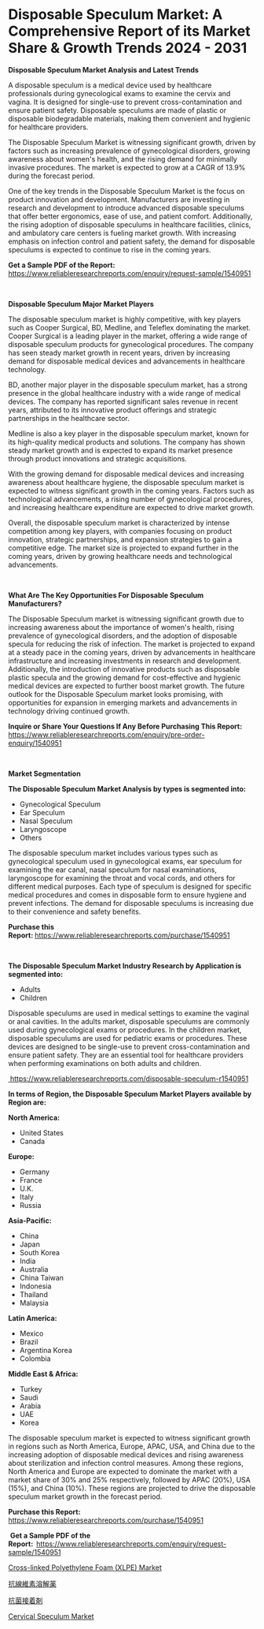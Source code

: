<p><h1>Disposable Speculum Market: A Comprehensive Report of its Market Share & Growth Trends 2024 - 2031</h1></p><p><strong>Disposable Speculum Market Analysis and Latest Trends</strong></p>
<p><p>A disposable speculum is a medical device used by healthcare professionals during gynecological exams to examine the cervix and vagina. It is designed for single-use to prevent cross-contamination and ensure patient safety. Disposable speculums are made of plastic or disposable biodegradable materials, making them convenient and hygienic for healthcare providers.</p><p>The Disposable Speculum Market is witnessing significant growth, driven by factors such as increasing prevalence of gynecological disorders, growing awareness about women's health, and the rising demand for minimally invasive procedures. The market is expected to grow at a CAGR of 13.9% during the forecast period.</p><p>One of the key trends in the Disposable Speculum Market is the focus on product innovation and development. Manufacturers are investing in research and development to introduce advanced disposable speculums that offer better ergonomics, ease of use, and patient comfort. Additionally, the rising adoption of disposable speculums in healthcare facilities, clinics, and ambulatory care centers is fueling market growth. With increasing emphasis on infection control and patient safety, the demand for disposable speculums is expected to continue to rise in the coming years.</p></p>
<p><strong>Get a Sample PDF of the Report:&nbsp;</strong> <a href="https://www.reliableresearchreports.com/enquiry/request-sample/1540951">https://www.reliableresearchreports.com/enquiry/request-sample/1540951</a></p>
<p>&nbsp;</p>
<p><strong>Disposable Speculum Major Market Players</strong></p>
<p><p>The disposable speculum market is highly competitive, with key players such as Cooper Surgical, BD, Medline, and Teleflex dominating the market. Cooper Surgical is a leading player in the market, offering a wide range of disposable speculum products for gynecological procedures. The company has seen steady market growth in recent years, driven by increasing demand for disposable medical devices and advancements in healthcare technology.</p><p>BD, another major player in the disposable speculum market, has a strong presence in the global healthcare industry with a wide range of medical devices. The company has reported significant sales revenue in recent years, attributed to its innovative product offerings and strategic partnerships in the healthcare sector.</p><p>Medline is also a key player in the disposable speculum market, known for its high-quality medical products and solutions. The company has shown steady market growth and is expected to expand its market presence through product innovations and strategic acquisitions.</p><p>With the growing demand for disposable medical devices and increasing awareness about healthcare hygiene, the disposable speculum market is expected to witness significant growth in the coming years. Factors such as technological advancements, a rising number of gynecological procedures, and increasing healthcare expenditure are expected to drive market growth.</p><p>Overall, the disposable speculum market is characterized by intense competition among key players, with companies focusing on product innovation, strategic partnerships, and expansion strategies to gain a competitive edge. The market size is projected to expand further in the coming years, driven by growing healthcare needs and technological advancements.</p></p>
<p>&nbsp;</p>
<p><strong>What Are The Key Opportunities For Disposable Speculum Manufacturers?</strong></p>
<p><p>The Disposable Speculum market is witnessing significant growth due to increasing awareness about the importance of women's health, rising prevalence of gynecological disorders, and the adoption of disposable specula for reducing the risk of infection. The market is projected to expand at a steady pace in the coming years, driven by advancements in healthcare infrastructure and increasing investments in research and development. Additionally, the introduction of innovative products such as disposable plastic specula and the growing demand for cost-effective and hygienic medical devices are expected to further boost market growth. The future outlook for the Disposable Speculum market looks promising, with opportunities for expansion in emerging markets and advancements in technology driving continued growth.</p></p>
<p><strong>Inquire or Share Your Questions If Any Before Purchasing This Report:</strong> <a href="https://www.reliableresearchreports.com/enquiry/pre-order-enquiry/1540951">https://www.reliableresearchreports.com/enquiry/pre-order-enquiry/1540951</a></p>
<p>&nbsp;</p>
<p><strong>Market Segmentation</strong></p>
<p><strong>The Disposable Speculum Market Analysis by types is segmented into:</strong></p>
<p><ul><li>Gynecological Speculum</li><li>Ear Speculum</li><li>Nasal Speculum</li><li>Laryngoscope</li><li>Others</li></ul></p>
<p><p>The disposable speculum market includes various types such as gynecological speculum used in gynecological exams, ear speculum for examining the ear canal, nasal speculum for nasal examinations, laryngoscope for examining the throat and vocal cords, and others for different medical purposes. Each type of speculum is designed for specific medical procedures and comes in disposable form to ensure hygiene and prevent infections. The demand for disposable speculums is increasing due to their convenience and safety benefits.</p></p>
<p><strong>Purchase this Report:&nbsp;</strong><a href="https://www.reliableresearchreports.com/purchase/1540951">https://www.reliableresearchreports.com/purchase/1540951</a></p>
<p>&nbsp;</p>
<p><strong>The Disposable Speculum Market Industry Research by Application is segmented into:</strong></p>
<p><ul><li>Adults</li><li>Children</li></ul></p>
<p><p>Disposable speculums are used in medical settings to examine the vaginal or anal cavities. In the adults market, disposable speculums are commonly used during gynecological exams or procedures. In the children market, disposable speculums are used for pediatric exams or procedures. These devices are designed to be single-use to prevent cross-contamination and ensure patient safety. They are an essential tool for healthcare providers when performing examinations on both adults and children.</p></p>
<p><a href="https://www.reliableresearchreports.com/disposable-speculum-r1540951">&nbsp;https://www.reliableresearchreports.com/disposable-speculum-r1540951</a></p>
<p><strong>In terms of Region, the Disposable Speculum Market Players available by Region are:</strong></p>
<p>
    <p> <strong> North America: </strong>
        <ul>
            <li>United States</li>
            <li>Canada</li>
        </ul>
        </p> 
    <p> <strong> Europe: </strong>
        <ul>
            <li>Germany</li>
            <li>France</li>
            <li>U.K.</li>
            <li>Italy</li>
            <li>Russia</li>
        </ul>
        </p> 
    <p> <strong> Asia-Pacific: </strong>
        <ul>
            <li>China</li>
            <li>Japan</li>
            <li>South Korea</li>
            <li>India</li>
            <li>Australia</li>
            <li>China Taiwan</li>
            <li>Indonesia</li>
            <li>Thailand</li>
            <li>Malaysia</li>
        </ul>
        </p> 
    <p> <strong> Latin America: </strong>
        <ul>
            <li>Mexico</li>
            <li>Brazil</li>
            <li>Argentina Korea</li>
            <li>Colombia</li>
        </ul>
        </p> 
    <p> <strong> Middle East & Africa: </strong>
        <ul>
            <li>Turkey</li>
            <li>Saudi</li>
            <li>Arabia</li>
            <li>UAE</li>
            <li>Korea</li>
        </ul>
    </p>
    </p>
<p><p>The disposable speculum market is expected to witness significant growth in regions such as North America, Europe, APAC, USA, and China due to the increasing adoption of disposable medical devices and rising awareness about sterilization and infection control measures. Among these regions, North America and Europe are expected to dominate the market with a market share of 30% and 25% respectively, followed by APAC (20%), USA (15%), and China (10%). These regions are projected to drive the disposable speculum market growth in the forecast period.</p></p>
<p><strong>Purchase this Report: </strong><a href="https://www.reliableresearchreports.com/purchase/1540951">https://www.reliableresearchreports.com/purchase/1540951</a></p>
<p>&nbsp;<strong>Get a Sample PDF of the Report:&nbsp;&nbsp;</strong><a href="https://www.reliableresearchreports.com/enquiry/request-sample/1540951">https://www.reliableresearchreports.com/enquiry/request-sample/1540951</a></p>
<p><strong></strong></p>
<p><p><a href="https://issuu.com/reportprime-2/docs/cross-linked-polyethylene-foam-xlpe-market-size-20">Cross-linked Polyethylene Foam (XLPE) Market</a></p><p><a href="https://github.com/vtbvgl20191192/Market-Research-Report-List-2/blob/main/905996250744.md">抗線維素溶解薬</a></p><p><a href="https://github.com/laurenreichert/Market-Research-Report-List-1/blob/main/899310150745.md">抗菌接着剤</a></p><p><a href="https://github.com/cameroneffertz/Market-Research-Report-List-1/blob/main/cervical-speculum-market.md">Cervical Speculum Market</a></p></p>